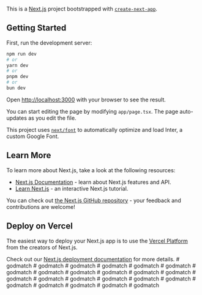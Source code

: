 This is a [Next.js](https://nextjs.org/) project bootstrapped with [`create-next-app`](https://github.com/vercel/next.js/tree/canary/packages/create-next-app).

## Getting Started

First, run the development server:

```bash
npm run dev
# or
yarn dev
# or
pnpm dev
# or
bun dev
```

Open [http://localhost:3000](http://localhost:3000) with your browser to see the result.

You can start editing the page by modifying `app/page.tsx`. The page auto-updates as you edit the file.

This project uses [`next/font`](https://nextjs.org/docs/basic-features/font-optimization) to automatically optimize and load Inter, a custom Google Font.

## Learn More

To learn more about Next.js, take a look at the following resources:

- [Next.js Documentation](https://nextjs.org/docs) - learn about Next.js features and API.
- [Learn Next.js](https://nextjs.org/learn) - an interactive Next.js tutorial.

You can check out [the Next.js GitHub repository](https://github.com/vercel/next.js/) - your feedback and contributions are welcome!

## Deploy on Vercel

The easiest way to deploy your Next.js app is to use the [Vercel Platform](https://vercel.com/new?utm_medium=default-template&filter=next.js&utm_source=create-next-app&utm_campaign=create-next-app-readme) from the creators of Next.js.

Check out our [Next.js deployment documentation](https://nextjs.org/docs/deployment) for more details.
#   g o d m a t c h  
 #   g o d m a t c h  
 #   g o d m a t c h  
 #   g o d m a t c h  
 #   g o d m a t c h  
 #   g o d m a t c h  
 #   g o d m a t c h  
 #   g o d m a t c h  
 #   g o d m a t c h  
 #   g o d m a t c h  
 #   g o d m a t c h  
 #   g o d m a t c h  
 #   g o d m a t c h  
 #   g o d m a t c h  
 #   g o d m a t c h  
 #   g o d m a t c h  
 #   g o d m a t c h  
 #   g o d m a t c h  
 #   g o d m a t c h  
 #   g o d m a t c h  
 #   g o d m a t c h  
 #   g o d m a t c h  
 #   g o d m a t c h  
 